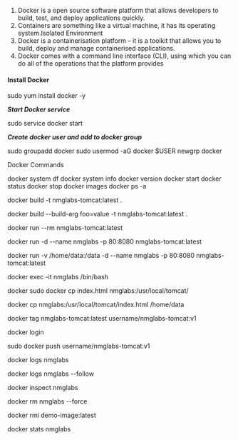 1. Docker is a open source software platform that allows developers to build, test, and deploy applications quickly.
2. Containers are something like a virtual machine, it has its operating system.Isolated Environment
3. Docker is a containerisation platform – it is a toolkit that allows you to build, deploy and manage containerised applications.
4. Docker comes with a command line interface (CLI), using which you can do all of the operations that the platform provides

<h4>Install Docker</h4> 

sudo yum install docker -y

***Start Docker service***

sudo service docker start

***Create docker user and add to docker group***

sudo groupadd docker 
sudo usermod -aG docker $USER
newgrp docker

Docker Commands

docker system df
docker system info
docker version
docker start
docker status
docker stop
docker images
docker ps -a

docker build -t nmglabs-tomcat:latest .

docker build --build-arg foo=value -t nmglabs-tomcat:latest .

docker run --rm nmglabs-tomcat:latest

docker run -d --name nmglabs -p 80:8080 nmglabs-tomcat:latest

docker run -v /home/data:/data -d --name nmglabs -p 80:8080 nmglabs-tomcat:latest

docker exec -it nmglabs /bin/bash

docker sudo docker cp index.html nmglabs:/usr/local/tomcat/

docker cp nmglabs:/usr/local/tomcat/index.html /home/data

docker tag nmglabs-tomcat:latest username/nmglabs-tomcat:v1

docker login

sudo docker push username/nmglabs-tomcat:v1

docker logs nmglabs

docker logs nmglabs --follow

docker inspect nmglabs

docker rm nmglabs --force

docker rmi demo-image:latest

docker stats nmglabs



